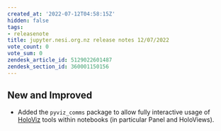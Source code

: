 ```yaml
---
created_at: '2022-07-12T04:58:15Z'
hidden: false
tags:
- releasenote
title: jupyter.nesi.org.nz release notes 12/07/2022
vote_count: 0
vote_sum: 0
zendesk_article_id: 5129022601487
zendesk_section_id: 360001150156
---
```


## New and Improved

-   Added the `pyviz_comms` package to allow fully interactive usage of
    [HoloViz](https://holoviz.org/index.html) tools within notebooks (in
    particular Panel and HoloViews).

 